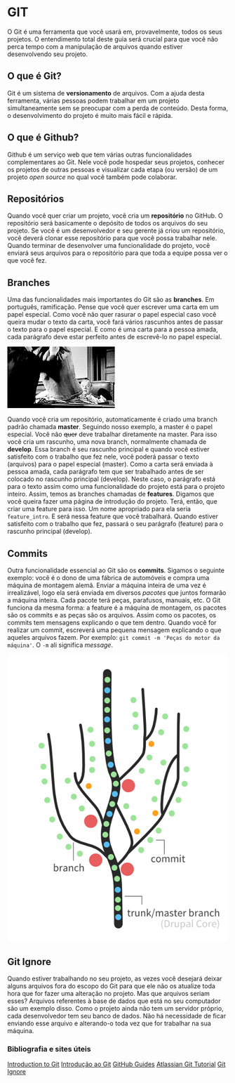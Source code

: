 # GIT

O Git é uma ferramenta que você usará em, provavelmente, todos os seus projetos. O entendimento total deste guia será crucial para que você não perca tempo com a manipulação de arquivos quando estiver desenvolvendo seu projeto.

## O que é Git?

Git é um sistema de **versionamento** de arquivos. Com a ajuda desta ferramenta, várias pessoas podem trabalhar em um projeto simultaneamente sem se preocupar com a perda de conteúdo. Desta forma, o desenvolvimento do projeto é muito mais fácil e rápida.

## O que é Github?

Github é um serviço web que tem várias outras funcionalidades complementares ao Git. Nele você pode hospedar seus projetos, conhecer os projetos de outras pessoas e visualizar cada etapa (ou versão) de um projeto *open source* no qual você também pode colaborar.

## Repositórios

Quando você quer criar um projeto, você cria um **repositório** no GitHub. O repositório será basicamente o depósito de todos os arquivos do seu projeto. Se você é um desenvolvedor e seu gerente já criou um repositório, você deverá clonar esse repositório para que você possa trabalhar nele. Quando terminar de desenvolver uma funcionalidade do projeto, você enviará seus arquivos para o repositório para que toda a equipe possa ver o que você fez.

## Branches

Uma das funcionalidades mais importantes do Git são as **branches**. Em português, ramificação. Pense que você quer escrever uma carta em um papel especial. Como você não quer rasurar o papel especial caso você queira mudar o texto da carta, você fará vários rascunhos antes de passar o texto para o papel especial. E como é uma carta para a pessoa amada, cada parágrafo deve estar perfeito antes de escrevê-lo no papel especial. 

![Mail](/images/mail.gif)

Quando você cria um repositório, automaticamente é criado uma branch padrão chamada **master**. Seguindo nosso exemplo, a master é o papel especial. Você não ~~quer~~ deve trabalhar diretamente na master. Para isso você cria um rascunho, uma nova branch, normalmente chamada de **develop**. Essa branch é seu rascunho principal e quando você estiver satisfeito com o trabalho que fez nele, você poderá passar o texto (arquivos) para o papel especial (master). Como a carta será enviada à pessoa amada, cada parágrafo tem que ser trabalhado antes de ser colocado no rascunho principal (develop). Neste caso, o parágrafo está para o texto assim como uma funcionalidade do projeto está para o projeto inteiro. Assim, temos as branches chamadas de **features**. Digamos que você queira fazer uma página de introdução do projeto. Terá, então, que criar uma feature para isso. Um nome apropriado para ela seria `feature_intro`. E será nessa feature que você trabalhará. Quando estiver satisfeito com o trabalho que fez, passará o seu parágrafo (feature) para o rascunho principal (develop).

## Commits

Outra funcionalidade essencial ao Git são os **commits**. Sigamos o seguinte exemplo: você é o dono de uma fábrica de automóveis e compra uma máquina de montagem alemã. Enviar a máquina inteira de uma vez é irrealizável, logo ela será enviada em diversos *pacotes* que juntos formarão a máquina inteira. Cada pacote terá peças, parafusos, manuais, etc. O Git funciona da mesma forma: a feature é a máquina de montagem, os pacotes são os commits e as peças são os arquivos. Assim como os pacotes, os commits tem mensagens explicando o que tem dentro. Quando você for realizar um commit, escreverá uma pequena mensagem explicando o que aqueles arquivos fazem. Por exemplo: `git commit -m 'Peças do motor da máquina'`. O `-m` ali significa *message*. 

![Repository Diagram](/images/repositorydiagram.png)

## Git Ignore

Quando estiver trabalhando no seu projeto, as vezes você desejará deixar alguns arquivos fora do escopo do Git para que ele não os atualize toda hora que for fazer uma alteração no projeto. Mas que arquivos seriam esses? Arquivos referentes à base de dados que está no seu computador são um exemplo disso. Como o projeto ainda não tem um servidor próprio, cada desenvolvedor tem seu banco de dados. Não há necessidade de ficar enviando esse arquivo e alterando-o toda vez que for trabalhar na sua máquina.




### Bibliografia e sites úteis

[Introduction to Git](https://www.drupal.org/node/991716)
[Introdução ao Git](http://tableless.com.br/tudo-que-voce-queria-saber-sobre-git-e-github-mas-tinha-vergonha-de-perguntar/)
[GitHub Guides](https://guides.github.com/)
[Atlassian Git Tutorial](https://www.atlassian.com/git/tutorials/)
[Git Ignore](https://help.github.com/articles/ignoring-files/)